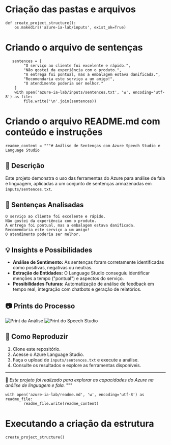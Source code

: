 
# Criação das pastas e arquivos
```
def create_project_structure():
    os.makedirs('azure-ia-lab/inputs', exist_ok=True)
```    
# Criando o arquivo de sentenças
```
   sentences = [
        "O serviço ao cliente foi excelente e rápido.",
        "Não gostei da experiência com o produto.",
        "A entrega foi pontual, mas a embalagem estava danificada.",
        "Recomendaria este serviço a um amigo!",
        "O atendimento poderia ser melhor."
    ]
    with open('azure-ia-lab/inputs/sentences.txt', 'w', encoding='utf-8') as file:
        file.write('\n'.join(sentences))
```
# Criando o arquivo README.md com conteúdo e instruções
    readme_content = """# Análise de Sentenças com Azure Speech Studio e Language Studio

## 📄 Descrição
Este projeto demonstra o uso das ferramentas do Azure para análise de fala e linguagem, aplicadas a um conjunto de sentenças armazenadas em `inputs/sentences.txt`.

## 📝 Sentenças Analisadas
```
O serviço ao cliente foi excelente e rápido.
Não gostei da experiência com o produto.
A entrega foi pontual, mas a embalagem estava danificada.
Recomendaria este serviço a um amigo!
O atendimento poderia ser melhor.
```

## 💡 Insights e Possibilidades
- **Análise de Sentimento:** As sentenças foram corretamente identificadas como positivas, negativas ou neutras.
- **Extração de Entidades:** O Language Studio conseguiu identificar menções a tempo ("pontual") e aspectos do serviço.
- **Possibilidades Futuras:** Automatização de análise de feedback em tempo real, integração com chatbots e geração de relatórios.

## 📷 Prints do Processo
![Print da Análise](https://via.placeholder.com/600x400?text=Print+da+Analise)
![Print do Speech Studio](https://via.placeholder.com/600x400?text=Speech+Studio+Demo)

## 🚀 Como Reproduzir
1. Clone este repositório.
2. Acesse o Azure Language Studio.
3. Faça o upload de `inputs/sentences.txt` e execute a análise.
4. Consulte os resultados e explore as ferramentas disponíveis.

---
🔎 *Este projeto foi realizado para explorar as capacidades do Azure na análise de linguagem e fala.*
"""
    
```
with open('azure-ia-lab/readme.md', 'w', encoding='utf-8') as readme_file:
        readme_file.write(readme_content)
```

# Executando a criação da estrutura
```
create_project_structure()
```
